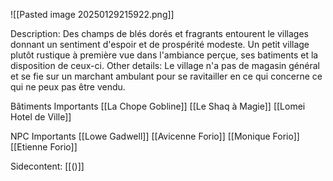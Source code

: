 
![[Pasted image 20250129215922.png]]

Description:
	Des champs de blés dorés et fragrants entourent le villages donnant un sentiment d'espoir et de prospérité modeste.
	Un petit village plutôt rustique à première vue dans l'ambiance perçue, ses batiments et la disposition de ceux-ci.
Other details:
	Le village n'a pas de magasin général et se fie sur un marchant ambulant pour se ravitailler en ce qui concerne ce qui ne peux pas être vendu.


Bâtiments Importants 
	[[La Chope Gobline]]
	[[Le Shaq à Magie]]
	[[Lomei Hotel de Ville]]

NPC Importants
	[[Lowe Gadwell]]
	[[Avicenne Forio]]
	[[Monique Forio]]
	[[Etienne Forio]]

Sidecontent:
[[()]]